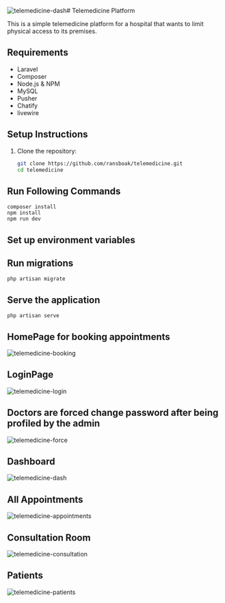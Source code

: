 ![telemedicine-dash](https://github.com/ransboak/telemedicine/assets/66210638/a475421b-6973-41bf-b90f-04a52dc2a6d6)# Telemedicine Platform

This is a simple telemedicine platform for a hospital that wants to limit physical access to its premises.

## Requirements

- Laravel
- Composer
- Node.js & NPM
- MySQL
- Pusher
- Chatify
- livewire

## Setup Instructions

1. Clone the repository:
   ```bash
   git clone https://github.com/ransboak/telemedicine.git
   cd telemedicine

## Run Following Commands
    composer install
    npm install
    npm run dev

## Set up environment variables

## Run migrations
    php artisan migrate

## Serve the application
    php artisan serve

## HomePage for booking appointments
![telemedicine-booking](https://github.com/ransboak/telemedicine/assets/66210638/39adb3db-ac6a-4cbf-843b-ad3747c1aae9)

## LoginPage
![telemedicine-login](https://github.com/ransboak/telemedicine/assets/66210638/d35570f8-c47a-4a93-b825-c69baaf127e6)

## Doctors are forced change password after being profiled by the admin
![telemedicine-force](https://github.com/ransboak/telemedicine/assets/66210638/6e42bf1f-2dea-4e31-b5b8-a3c821166aa1)

## Dashboard
![telemedicine-dash](https://github.com/ransboak/telemedicine/assets/66210638/25eb4ae2-97cb-47d2-8201-235df9882b94)

## All Appointments
![telemedicine-appointments](https://github.com/ransboak/telemedicine/assets/66210638/a463fe55-6d0b-43c4-8050-847837d073b7)

## Consultation Room
![telemedicine-consultation](https://github.com/ransboak/telemedicine/assets/66210638/be532d96-e666-4b68-849b-7c122ace6474)

## Patients
![telemedicine-patients](https://github.com/ransboak/telemedicine/assets/66210638/24cc70bf-4db0-4ece-8bac-c9007e89b1ec)



